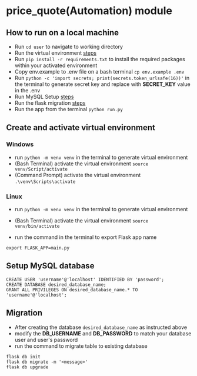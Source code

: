 # price_quote(Automation) module

## How to run on a local machine

- Run `cd user` to navigate to working directory
- Run the virtual environment [steps](#create-and-activate-virtual-environment)
- Run `pip install -r requirements.txt` to install the required packages within your activated environment
- Copy env.example to .env file on a bash terminal `cp env.example .env`
- Run `python -c 'import secrets; print(secrets.token_urlsafe(16))'` in the terminal to generate secret key and replace with **SECRET_KEY** value in the .env
- Run MySQL Setup [steps](#setup-mysql-database)
- Run the flask migration [steps](#migration)
- Run the app from the terminal `python run.py`

## Create and activate virtual environment

### Windows

- run `python -m venv venv` in the terminal to generate virtual environment
- (Bash Terminal) activate the virtual environment `source venv/Script/activate`
- (Command Prompt) activate the virtual environment `.\venv\Scripts\activate`

### Linux

- run `python -m venv venv` in the terminal to generate virtual environment
- (Bash Terminal) activate the virtual environment `source venv/bin/activate`

- run the command in the terminal to export Flask app name

```
export FLASK_APP=main.py
```

## Setup MySQL database

```
CREATE USER 'username'@'localhost' IDENTIFIED BY 'password';
CREATE DATABASE desired_database_name;
GRANT ALL PRIVILEGES ON desired_database_name.* TO 'username'@'localhost';
```

## Migration

- After creating the database `desired_database_name` as instructed above
- modify the **DB_USERNAME** and **DB_PASSWORD** to match your database user and user's password
- run the command to migrate table to existing database

```
flask db init
flask db migrate -m '<message>'
flask db upgrade
```
